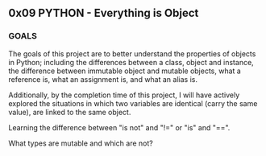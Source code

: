 ## 0x09 PYTHON - Everything is Object


### GOALS
The goals of this project are to better understand the properties of objects in Python; including the differences between a class, object and instance, the difference between immutable object and mutable objects, what a reference is, what an assignment is, and what an alias is.

Additionally, by the completion time of this project, I will have actively explored the situations in which two variables are identical (carry the same value), are linked to the same object.

Learning the difference between "is not" and "!=" or "is" and "==".

What types are mutable and which are not?
